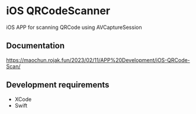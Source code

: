 # iOS QRCodeScanner

iOS APP for scanning QRCode using AVCaptureSession

## Documentation

https://maochun.rojak.fun/2023/02/11/APP%20Development/iOS-QRCode-Scan/

## Development requirements

- XCode
- Swift



